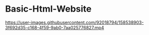 # Basic-Html-Website



https://user-images.githubusercontent.com/92018794/158538903-3f692d35-c168-4f59-9ab0-7aa025776827.mp4

